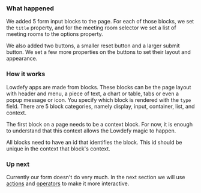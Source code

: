 ### What happened

We added 5 form input blocks to the page. For each of those blocks, we set the `title` property, and for the meeting room selector we set a list of meeting rooms to the options property.

We also added two buttons, a smaller reset button and a larger submit button. We set a few more properties on the buttons to set their layout and appearance.


### How it works

Lowdefy apps are made from blocks. These blocks can be the page layout with header and menu, a piece of text, a chart or table, tabs or even a popup message or icon. You specify which block is rendered with the `type` field. There are 5 block categories, namely display, input, container, list, and context. 

The first block on a page needs to be a context block. For now, it is enough to understand that this context allows the Lowdefy magic to happen.

All blocks need to have an id that identifies the block. This id should be unique in the context that block's context.


### Up next

Currently our form doesn't do very much. In the next section we will use [actions]() and [operators]() to make it more interactive.

